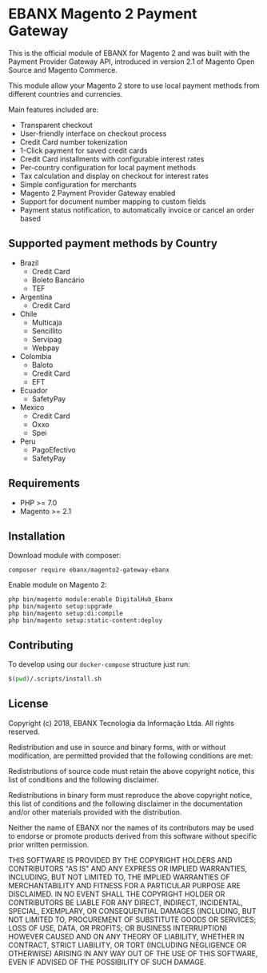 # EBANX Magento 2 Payment Gateway

This is the official module of EBANX for Magento 2 and was built with the Payment Provider Gateway API, introduced in version 2.1 of Magento Open Source and Magento Commerce.

This module allow your Magento 2 store to use local payment methods from different countries and currencies.

Main features included are:

- Transparent checkout
- User-friendly interface on checkout process
- Credit Card number tokenization
- 1-Click payment for saved credit cards
- Credit Card installments with configurable interest rates
- Per-country configuration for local payment methods
- Tax calculation and display on checkout for interest rates
- Simple configuration for merchants
- Magento 2 Payment Provider Gateway enabled
- Support for document number mapping to custom fields
- Payment status notification, to automatically invoice or cancel an order based

## Supported payment methods by Country

- Brazil
    - Credit Card
    - Boleto Bancário
    - TEF
- Argentina
    - Credit Card
- Chile
    - Multicaja
    - Sencillito
    - Servipag
    - Webpay
- Colombia
    - Baloto
    - Credit Card
    - EFT
- Ecuador
    - SafetyPay
- Mexico
    - Credit Card
    - Oxxo
    - Spei
- Peru
    - PagoEfectivo
    - SafetyPay

## Requirements

- PHP >= 7.0
- Magento >= 2.1

## Installation

Download module with composer:

```
composer require ebanx/magento2-gateway-ebanx
```

Enable module on Magento 2:

```
php bin/magento module:enable DigitalHub_Ebanx
php bin/magento setup:upgrade
php bin/magento setup:di:compile
php bin/magento setup:static-content:deploy
```

## Contributing

To develop using our `docker-compose` structure just run:

```bash
$(pwd)/.scripts/install.sh
```

## License

Copyright (c) 2018, EBANX Tecnologia da Informação Ltda. All rights reserved.

Redistribution and use in source and binary forms, with or without modification, are permitted provided that the following conditions are met:

Redistributions of source code must retain the above copyright notice, this list of conditions and the following disclaimer.

Redistributions in binary form must reproduce the above copyright notice, this list of conditions and the following disclaimer in the documentation and/or other materials provided with the distribution.

Neither the name of EBANX nor the names of its contributors may be used to endorse or promote products derived from this software without specific prior written permission.

THIS SOFTWARE IS PROVIDED BY THE COPYRIGHT HOLDERS AND CONTRIBUTORS "AS IS" AND ANY EXPRESS OR IMPLIED WARRANTIES, INCLUDING, BUT NOT LIMITED TO, THE IMPLIED WARRANTIES OF MERCHANTABILITY AND FITNESS FOR A PARTICULAR PURPOSE ARE DISCLAIMED. IN NO EVENT SHALL THE COPYRIGHT HOLDER OR CONTRIBUTORS BE LIABLE FOR ANY DIRECT, INDIRECT, INCIDENTAL, SPECIAL, EXEMPLARY, OR CONSEQUENTIAL DAMAGES (INCLUDING, BUT NOT LIMITED TO, PROCUREMENT OF SUBSTITUTE GOODS OR SERVICES; LOSS OF USE, DATA, OR PROFITS; OR BUSINESS INTERRUPTION) HOWEVER CAUSED AND ON ANY THEORY OF LIABILITY, WHETHER IN CONTRACT, STRICT LIABILITY, OR TORT (INCLUDING NEGLIGENCE OR OTHERWISE) ARISING IN ANY WAY OUT OF THE USE OF THIS SOFTWARE, EVEN IF ADVISED OF THE POSSIBILITY OF SUCH DAMAGE.
